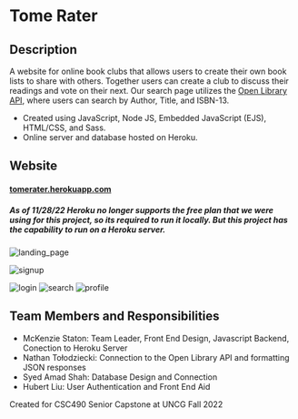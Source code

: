 # Tome Rater 

## Description 
A website for online book clubs that allows users to create their own book lists to share with others. Together users can create a club to discuss their readings and vote on their next. Our search page utilizes the [Open Library API](https://openlibrary.org/developers/api), where users can search by Author, Title, and ISBN-13. 
 - Created using JavaScript, Node JS, Embedded JavaScript (EJS), HTML/CSS, and Sass. 
 - Online server and database hosted on Heroku. 

## Website 
#### [tomerater.herokuapp.com](tomerater.herokuapp.com/)
##### As of 11/28/22 Heroku no longer supports the free plan that we were using for this project, so its required to run it locally. But this project has the capability to run on a Heroku server. 
![landing_page](https://user-images.githubusercontent.com/62042187/205193160-54cc416a-51a4-4ede-ac92-31a445579750.png)

 ![signup](https://user-images.githubusercontent.com/62042187/205193184-e1abe614-5bf1-4a7a-88f2-6d03bef26ebc.png)

![login](https://user-images.githubusercontent.com/62042187/205193188-e24ef9ee-06fd-46d1-8dc8-7baed1309141.png)
![search](https://user-images.githubusercontent.com/62042187/205193198-8f97c95c-d36c-4c17-85d6-7e1c3bca8ebd.png)
![profile](https://user-images.githubusercontent.com/62042187/205193204-4f3f9d07-f106-4292-b112-b0e551f877a1.png)

## Team Members and Responsibilities 
- McKenzie Staton: Team Leader, Front End Design, Javascript Backend, Conection to Heroku Server  
- Nathan Tołodziecki: Connection to the Open Library API and formatting JSON responses 
- Syed Amad Shah:  Database Design and Connection
- Hubert Liu: User Authentication and Front End Aid 

Created for CSC490 Senior Capstone at UNCG Fall 2022 
